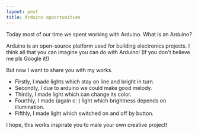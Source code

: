 ```yaml
---
layout: post
title: Arduino opportunities
---
```

Today most of our time we spent working with Arduino. What is an Arduino? 

Arduino is an open-source platform used for building electronics projects. I think all that you can imagine you can do with Arduino! 
(If you don't believe me pls Google it!)

But now I want to share you with my works. 
- Firstly, I made lights which stay on line and bright in turn.
- Secondly, I due to arduino we could make good melody.
- Thirdly, I made light which can change its color.
- Fourthly, I made (again c: ) light which brightness depends on illumination. 
- Fifthly, I made light which switched on and off by button.

I hope, this works inspirate you to male your own creative project!
